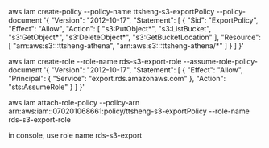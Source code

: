 aws iam create-policy  --policy-name ttsheng-s3-exportPolicy --policy-document '{
    "Version": "2012-10-17",
    "Statement": [
        {
            "Sid": "ExportPolicy",
            "Effect": "Allow",
            "Action": [
                "s3:PutObject*",
                "s3:ListBucket",
                "s3:GetObject*",
                "s3:DeleteObject*",
                "s3:GetBucketLocation"
            ],
            "Resource": [
                "arn:aws:s3:::ttsheng-athena",
                "arn:aws:s3:::ttsheng-athena/*"
            ]
        }
    ]
}'

aws iam create-role  --role-name rds-s3-export-role  --assume-role-policy-document '{
     "Version": "2012-10-17",
     "Statement": [
       {
         "Effect": "Allow",
         "Principal": {
            "Service": "export.rds.amazonaws.com"
          },
         "Action": "sts:AssumeRole"
       }
     ] 
   }'

aws iam attach-role-policy  --policy-arn arn:aws:iam::070201068661:policy/ttsheng-s3-exportPolicy   --role-name rds-s3-export-role

in console, use role name rds-s3-export 
